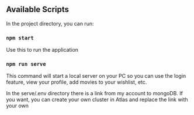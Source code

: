 ## Available Scripts

In the project directory, you can run:

### `npm start`

Use this to run the application

### `npm run serve`

This command will start a local server on your PC so you can use the login feature, view your profile, add movies to your wishlist, etc.

In the serve/.env directory there is a link from my account to mongoDB. If you want, you can create your own cluster in Atlas and replace the link with your own
